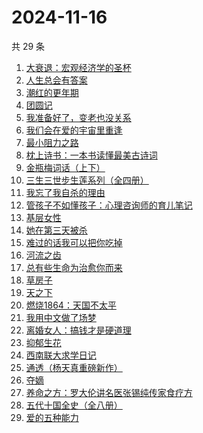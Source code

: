 # 2024-11-16

共 29 条

<!-- BEGIN WEREAD -->
<!-- 最后更新时间 2024-11-16 15:13:03 +0800 -->
1. [大衰退：宏观经济学的圣杯](https://weread.qq.com/web/bookDetail/f9132cf0813ab9597g014eb1)
1. [人生总会有答案](https://weread.qq.com/web/bookDetail/e1c32810813ab89bcg0125fc)
1. [潮红的更年期](https://weread.qq.com/web/bookDetail/da732140813ab950cg013364)
1. [团圆记](https://weread.qq.com/web/bookDetail/b64323c0813ab9595g0181f0)
1. [我准备好了，变老也没关系](https://weread.qq.com/web/bookDetail/ecd32b20813ab950cg0170c0)
1. [我们会在爱的宇宙里重逢](https://weread.qq.com/web/bookDetail/e2e32880813ab9509g0170ee)
1. [最小阻力之路](https://weread.qq.com/web/bookDetail/6aa32c50813ab7e0eg011b5e)
1. [枕上诗书：一本书读懂最美古诗词](https://weread.qq.com/web/bookDetail/b6132de0813ab6e44g0146c2)
1. [金瓶梅词话（上下）](https://weread.qq.com/web/bookDetail/06e32820813ab952cg01724c)
1. [三生三世步生莲系列（全四册）](https://weread.qq.com/web/bookDetail/d5132800813ab93c3g016a96)
1. [我忘了我自杀的理由](https://weread.qq.com/web/bookDetail/51432680813ab951bg018a96)
1. [管孩子不如懂孩子：心理咨询师的育儿笔记](https://weread.qq.com/web/bookDetail/b5b32f10718cfa8db5ba023)
1. [基层女性](https://weread.qq.com/web/bookDetail/d3c3209072646383d3ce031)
1. [她在第三天被杀](https://weread.qq.com/web/bookDetail/1ef32af0813ab94bdg016870)
1. [难过的话我可以把你吃掉](https://weread.qq.com/web/bookDetail/ddd32c60813ab92f5g019017)
1. [河流之齿](https://weread.qq.com/web/bookDetail/fd1321c0813ab952dg012a8d)
1. [总有些生命为治愈你而来](https://weread.qq.com/web/bookDetail/1c7322d0813ab951eg0124f1)
1. [草房子](https://weread.qq.com/web/bookDetail/e9a32d80813ab8540g012d73)
1. [天之下](https://weread.qq.com/web/bookDetail/4de326a0721770aa4de95f4)
1. [燃烧1864：天国不太平](https://weread.qq.com/web/bookDetail/97c32ce0813ab9509g0184e2)
1. [我用中文做了场梦](https://weread.qq.com/web/bookDetail/3d832100813ab952dg011b6c)
1. [离婚女人：搞钱才是硬道理](https://weread.qq.com/web/bookDetail/3d732960813ab9509g0108ee)
1. [抑郁生花](https://weread.qq.com/web/bookDetail/167329f071c21fef1679287)
1. [西南联大求学日记](https://weread.qq.com/web/bookDetail/8823298072901ee08829587)
1. [通透（杨天真重磅新作）](https://weread.qq.com/web/bookDetail/f8f32e90813ab7baag01427e)
1. [夺嫡](https://weread.qq.com/web/bookDetail/8bd327d0813ab94e2g0186ce)
1. [养命之方：罗大伦讲名医张锡纯传家食疗方](https://weread.qq.com/web/bookDetail/d583243072a674a1d58acf4)
1. [五代十国全史（全八册）](https://weread.qq.com/web/bookDetail/c0b323f0813ab9520g011ec6)
1. [爱的五种能力](https://weread.qq.com/web/bookDetail/f6a3242057f131f6ac5beb0)
<!-- END WEREAD -->